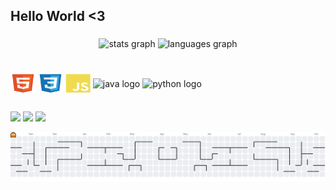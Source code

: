 ## Hello World <3
###

<div align="center">
  <img src="https://github-readme-stats.vercel.app/api?username=amandallago&hide_title=false&hide_rank=false&show_icons=true&include_all_commits=true&count_private=true&disable_animations=false&theme=midnight-purple&locale=en&hide_border=false" height="150" alt="stats graph"  />
  <img src="https://github-readme-stats.vercel.app/api/top-langs?username=amandallago&locale=en&hide_title=false&layout=compact&card_width=320&langs_count=5&theme=midnight-purple&hide_border=false" height="150" alt="languages graph"  />
</div>

###
<div style="display: inline_block"><br>
  <img align="center" alt="Rafa-HTML" height="30" width="40" src="https://raw.githubusercontent.com/devicons/devicon/master/icons/html5/html5-original.svg">
  <img align="center" alt="Rafa-CSS" height="30" width="40" src="https://raw.githubusercontent.com/devicons/devicon/master/icons/css3/css3-original.svg">
  <img align="center" alt="Rafa-Js" height="30" width="40" src="https://raw.githubusercontent.com/devicons/devicon/master/icons/javascript/javascript-plain.svg">
  <img align="center" alt="java logo" height="30" width="40" src="https://cdn.jsdelivr.net/gh/devicons/devicon/icons/java/java-original.svg"/>
  <img align="center" alt="python logo" height="30" src="https://cdn.jsdelivr.net/gh/devicons/devicon/icons/python/python-original.svg">
  
  ##
 
<div> 
  
  <a href="https://www.instagram.com/amandalago_/" target="_blank"><img src="https://img.shields.io/badge/-Instagram-%23E4405F?style=for-the-badge&logo=instagram&logoColor=white" target="_blank"></a>
  <a href = ""><img src="https://img.shields.io/badge/-Gmail-%23333?style=for-the-badge&logo=gmail&logoColor=white" target="_blank"></a>
  <a href="" target="_blank"><img src="https://img.shields.io/badge/-LinkedIn-%230077B5?style=for-the-badge&logo=linkedin&logoColor=white" target="_blank"></a> 
  
</div>

<picture>
  <source media="(prefers-color-scheme: dark)" srcset="https://raw.githubusercontent.com/amandallago/amandallago/output/pacman-contribution-graph-dark.svg">
  <source media="(prefers-color-scheme: light)" srcset="https://raw.githubusercontent.com/amandallago/amandallago/output/pacman-contribution-graph.svg">
  <img alt="pacman contribution graph" src="https://raw.githubusercontent.com/amandallago/amandallago/output/pacman-contribution-graph.svg">
</picture>

